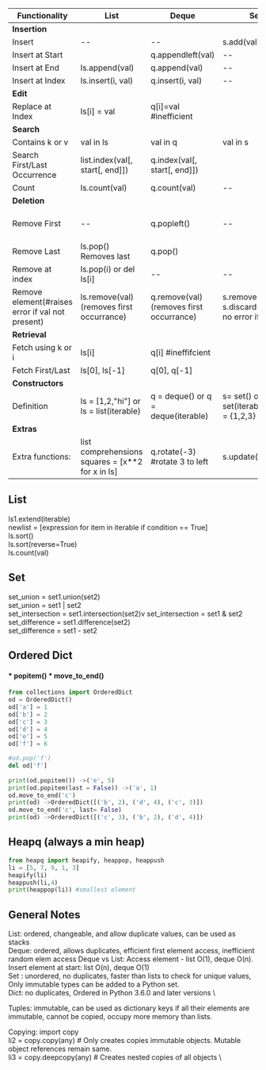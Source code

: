 Functionality | List |Deque | Set | Dict 
--|--|--|--|--
**Insertion**||||
Insert| --|--| s.add(val)| dict[k]=v
Insert at Start||q.appendleft(val)|--|--
Insert at End |ls.append(val)|q.append(val)|--|--
Insert at Index | ls.insert(i, val)|q.insert(i, val)|--|--
**Edit**||||
Replace at Index | ls[i] = val|q[i]=val #inefficient||dct[k]=new_val
**Search**||||
Contains k or v | val in ls|val in q| val in s| k in dct
Search First/Last Occurrence | list.index(val[, start[, end]])|q.index(val[, start[, end]])| |--
Count|ls.count(val)|q.count(val)|--|--
**Deletion**||||
Remove First|--|q.popleft()|--| In ordered dict, od.popitem(last = False)
Remove Last |ls.pop() Removes last|q.pop()||In ordered dict, od.popitem()
Remove at index | ls.pop(i) or del ls[i]|--|--|del dict[key]
Remove element(#raises error if val not present) | ls.remove(val) (removes first occurrance)|q.remove(val) (removes first occurrance)|s.remove(val),  s.discard(val) - no error if absent| --
**Retrieval**||||
Fetch using k or i | ls[i]|q[i] #ineffifcient||dct[k]|--
Fetch First/Last| ls[0], ls[-1] |q[0], q[-1]||
**Constructors**||||
Definition | ls = [1,2,"hi"] or ls = list(iterable)|q = deque() or q = deque(iterable)| s= set() or s= set(iterable) or s = {1,2,3}| d = {} or d = OrderedDict()
**Extras**||||
Extra functions:|list comprehensions squares = [x**2 for x in ls]|q.rotate(-3) #rotate 3 to left|s.update(iterable)|

## List
ls1.extend(iterable) \
newlist = [expression for item in iterable if condition == True] \
ls.sort() \
ls.sort(reverse=True) \
ls.count(val)

## Set
set_union = set1.union(set2) \
set_union = set1 | set2 \
set_intersection = set1.intersection(set2)v
set_intersection = set1 & set2 \
set_difference = set1.difference(set2) \
set_difference = set1 - set2

## Ordered Dict
#### * popitem() * move_to_end()
```python
from collections import OrderedDict
od = OrderedDict()
od['a'] = 1
od['b'] = 2
od['c'] = 3
od['d'] = 4
od['e'] = 5
od['f'] = 6

#od.pop('f')
del od['f']
    
print(od.popitem()) ->('e', 5)
print(od.popitem(last = False)) ->('a', 1)
od.move_to_end('c')
print(od) ->OrderedDict([('b', 2), ('d', 4), ('c', 3)])
od.move_to_end('c', last= False)
print(od) ->OrderedDict([('c', 3), ('b', 2), ('d', 4)])
```

## Heapq (always a min heap)
```python
from heapq import heapify, heappop, heappush
li = [5, 7, 9, 1, 3]
heapify(li)
heappush(li,4)
print(heappop(li)) #smallest element
```

## General Notes
List: ordered, changeable, and allow duplicate values, can be used as stacks \
Deque: ordered, allows duplicates, efficient first element access, inefficient random elem access
Deque vs List: Access element - list O(1), deque O(n). Insert element at start: list O(n), deque O(1) \
Set : unordered, no duplicates, faster than lists to check for unique values, Only immutable types can be added to a Python set. \
Dict: no duplicates, Ordered in Python 3.6.0 and later versions \

Tuples: immutable, can be used as dictionary keys if all their elements are immutable, cannot be copied, occupy more memory than lists.

Copying: 
import copy \
li2 = copy.copy(any) # Only creates copies immutable objects. Mutable object references remain same. \
li3 = copy.deepcopy(any) # Creates nested copies of all objects \

